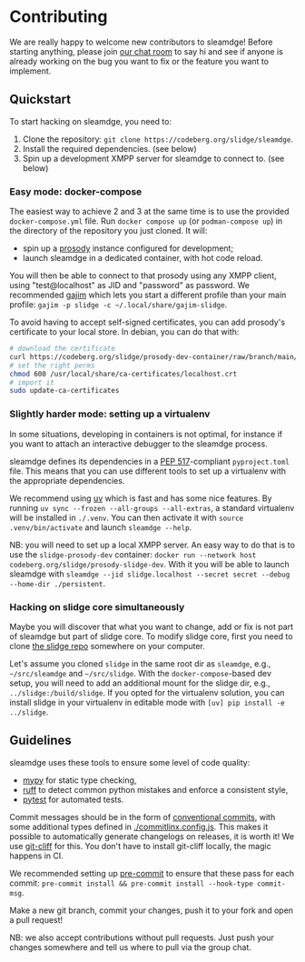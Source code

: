 # Contributing

We are really happy to welcome new contributors to sleamdge!
Before starting anything, please join [our chat room](xmpp:slidge@conference.nicoco.fr?join)
to say hi and see if anyone is already working on the bug you want to fix or
the feature you want to implement.

## Quickstart

To start hacking on sleamdge, you need to:

1. Clone the repository: `git clone https://codeberg.org/slidge/sleamdge`.
2. Install the required dependencies. (see below)
3. Spin up a development XMPP server for sleamdge to connect to. (see below)

### Easy mode: docker-compose

The easiest way to achieve 2 and 3 at the same time is to use the provided
`docker-compose.yml` file. Run ``docker compose up`` (or ``podman-compose up``)
in the directory of the repository you just cloned. It will:

- spin up a [prosody](https://prosody.im) instance configured for development;
- launch sleamdge in a dedicated container, with hot code reload.

You will then be able to connect to that prosody using any XMPP client, using
"test@localhost" as JID and "password" as password. We recommended
[gajim](https://gajim.org) which lets you start a different profile than your
main profile: `gajim -p slidge -c ~/.local/share/gajim-slidge`.

To avoid having to accept self-signed certificates, you can add prosody's
certificate to your local store. In debian, you can do that with:

```bash
# download the certificate
curl https://codeberg.org/slidge/prosody-dev-container/raw/branch/main/localhost.crt | sudo tee /usr/local/share/ca-certificates/localhost.crt
# set the right perms
chmod 600 /usr/local/share/ca-certificates/localhost.crt
# import it
sudo update-ca-certificates
```

### Slightly harder mode: setting up a virtualenv

In some situations, developing in containers is not optimal, for instance if
you want to attach an interactive debugger to the sleamdge process.

sleamdge defines its dependencies in a [PEP 517](https://peps.python.org/pep-0517/)-compliant
`pyproject.toml` file. This means that you can use different tools to set up a
virtualenv with the appropriate dependencies.

We recommend using [uv](https://docs.astral.sh/uv/) which is fast and has some
nice features. By running ``uv sync --frozen --all-groups --all-extras``, a
standard virtualenv will be installed in `./.venv`. You can then activate it
with `source .venv/bin/activate` and launch `sleamdge --help`.

NB: you will need to set up a local XMPP server. An easy way to do that is to
use the `slidge-prosody-dev` container: `docker run --network host codeberg.org/slidge/prosody-slidge-dev`.
With it you will be able to launch sleamdge with
``sleamdge --jid slidge.localhost --secret secret --debug --home-dir ./persistent``.

### Hacking on slidge core simultaneously

Maybe you will discover that what you want to change, add or fix is not part
of sleamdge but part of slidge core. To modify slidge core, first you
need to clone [the slidge repo](https://codeberg.org/slidge/slidge) somewhere
on your computer.

Let's assume you cloned `slidge` in the same root dir as `sleamdge`,
e.g., `~/src/sleamdge` and `~/src/slidge`.
With the `docker-compose`-based dev setup, you will need to add an additional
mount for the slidge dir, e.g., `../slidge:/build/slidge`. If you opted for
the virtualenv solution, you can install slidge in your virtualenv in editable
mode with `[uv] pip install -e ../slidge`.

## Guidelines

sleamdge uses these tools to ensure some level of code quality:

- [mypy](https://www.mypy-lang.org/)
  for static type checking,
- [ruff](https://docs.astral.sh/ruff/)
  to detect common python mistakes and enforce a consistent style,
- [pytest](https://docs.pytest.org/en/stable/)
  for automated tests.

Commit messages should be in the form of
[conventional commits](https://www.conventionalcommits.org/en/v1.0.0/), with
some additional types defined in [./commitlinx.config.js](https://codeberg.org/slidge/sleamdge/src/branch/main/commitlint.config.js).
This makes it possible to automatically generate changelogs on releases, it
is worth it! We use [git-cliff](https://git-cliff.org/) for this. You don't have
to install git-cliff locally, the magic happens in CI.

We recommended setting up [pre-commit](https://pre-commit.com/) to ensure that
these pass for each commit: `pre-commit install && pre-commit install --hook-type commit-msg`.

Make a new git branch, commit your changes, push it to your fork and open a
pull request!

NB: we also accept contributions without pull requests. Just push your changes
somewhere and tell us where to pull via the group chat.
